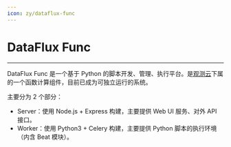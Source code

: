 ```yaml
---
icon: zy/dataflux-func
---
```


# DataFlux Func
---

DataFlux Func 是一个基于 Python 的脚本开发、管理、执行平台。是[观测云](https://guance.com/)下属的一个函数计算组件，目前已成为可独立运行的系统。

主要分为 2 个部分：

- Server：使用 Node.js + Express 构建，主要提供 Web UI 服务、对外 API 接口。
- Worker：使用 Python3 + Celery 构建，主要提供 Python 脚本的执行环境（内含 Beat 模块）。

